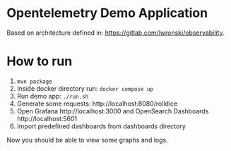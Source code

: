 # Opentelemetry Demo Application
Based on architecture defined in: https://gitlab.com/lwronski/observability.

# How to run
1. `mvn package`
2. Inside docker directory run:
`docker compose up`
3. Run demo app:
`./run.sh`
4. Generate some requests: http://localhost:8080/rolldice
5. Open Grafana http://localhost:3000 and OpenSearch Dashboards http://localhost:5601
6. Import predefined dashboards from dashboards directory

Now you should be able to view some graphs and logs.
